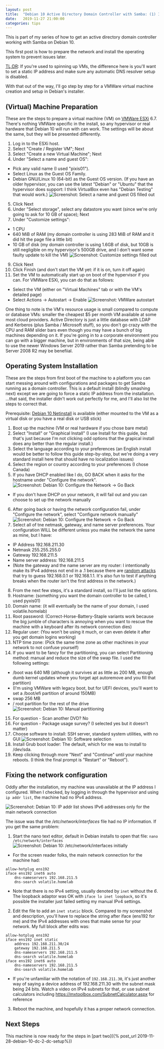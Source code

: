 ```yaml
---
layout: post
title:  "Debian 10 Active Directory Domain Controller with Samba: (1) Install and Prepare the OS"
date:   2019-11-27 21:00:00
categories: tips
---
```


This is part of my series of how to get an active directory domain controller working with Samba on Debian 10.

This first post is how to prepare the network and install the operating system to prevent issues later. 

[TL;DR](https://en.wikipedia.org/wiki/Wikipedia:Too_long;_didn%27t_read): If you're used to spinning up VMs, the difference here is you'll want to set a static IP address and make sure any automatic DNS resolver setup is disabled.

With that out of the way, I'll go step by step for a VMWare virtual machine creation and setup in Debian's installer.

## (Virtual) Machine Preparation

These are the steps to prepare a virtual machine (VM) on [VMWare ESXi](https://www.vmware.com/products/esxi-and-esx.html) 6.7. There's nothing VMWare specific in the install, so any hypervisor or real hardware that Debian 10 will run with can work. The settings will be about the same, but they will be presented differently.

1. Log in to the ESXi host.
2. Select "Create / Register VM"; Next
3. Select "Create a new Virtual Machine"; Next
4. Under "Select a name and guest OS":
  - Pick any valid name (I used "pixis01").
  - Select Linux as the Guest OS Family.
  - Debian GNU/Linux 10 (64-bit) as the Guest OS version. (If you have an older hypervisor, you can use the latest "Debian" or "Ubuntu" that the hypervisor does support: I think VirtualBox even has "Debian Testing" that would work.)
![Screenshot: Select a name and guest OS filled out](/assets/debian-10-dc/vmware-select-name-and-guest.png)
5. Click Next
7. Under "Select storage", select any datastore you want (since we're only going to ask for 10 GB of space); Next
8. Under "Customize settings":
  - 1 CPU
  - 640 MiB of RAM (my domain controller is using 283 MiB of RAM and it did hit the page file a little bit)
  - 10 GB of disk (my domain controller is using 1.6GB of disk, but 10GB is still negligible on my hypervisor's 500GB drive, and I don't want some faulty update to kill the VM)
![Screenshot: Customize settings filled out](/assets/debian-10-dc/vmware-customize-settings.png)
9. Click Next
10. Click Finish (and don't start the VM yet: if it is on, turn it off again)
11. Set the VM to automatically start up on boot of the hypervisor if you can. For VMWare ESXi, you can do that as follows:
  - Select the VM (either on "Virtual Machines" tab or with the VM's detailed page)
  - Select Actions -> Autostart -> Enable
![Screenshot: VMWare autostart](/assets/debian-10-dc/vmware-autostart.png)

One thing to note is the VM's resource usage is small compared to compute or database VMs: smaller the cheapest $5 per month VM available at some most cloud providers. Active Directory is just a little database with LDAP and Kerberos (plus Samba / Microsoft stuff), so you don't go crazy with the CPU and RAM slider bars even though you may have a bunch of big machines depending on it. If you're going in to a corporate environment you can go with a bigger machine, but in environments of that size, being able to use the newer Windows Server 2019 rather than Samba pretending to be Server 2008 R2 may be benefiial.

## Operating System Installation

These are the steps from first boot of the machine to a platform you can start messing around with configurations and packages to get Samba running as a domain controller. This is a default install (blindly smashing next) except we are going to force a static IP address from the installation. ...that said, the installer didn't work out perfectly for me, and I'll also list the steps to correct that.

Prerequisite: [Debian 10 Netinstall](https://www.debian.org/distrib/netinst) is available (either mounted to the VM as a virtual disk or you have a real disk or USB stick)

1. Boot up the machine (VM or real hardware if you chose bare metal)
2. Select "Install" or "Graphical Install" (I use Install for this guide, but that's just because I'm not clicking odd options that the grapical install does any better than the regular install.)
3. Select the language according to your preferences (an English install would be better to follow this guide step-by-step, but we're doing a very standard install here that should have no localization issues)
4. Select the region or country according to your preferences (I chose Canada)
5. If you have DHCP enabled like I do, GO BACK when it asks for the hostname under "Configure the network".
![Screenshot: Debian 10: Configure the Network -> Go Back](/assets/debian-10-dc/debinst-configure-host-go-back.png)
* If you don't have DHCP on your network, it will fail out and you can choose to set up the network manually
6. After going back or having the network configuration fail, under "Configure the network", select "Configure network manually"
![Screenshot: Debian 10: Configure the Network -> Go Back](/assets/debian-10-dc/debinst-configure-host-go-back.png)
7. Select all of tne netmask, gateway, and name server preferences. Your configuration WILL be different unless you make the network the same as mine, but I have:
  - IP Address 192.168.211.30
  - Netmask 255.255.255.0
  - Gateway 192.168.211.5
  - Name server address: 192.168.211.5
  - (Note the gateway and the name server are my router: I intentionally make its IPv4 address not end in a .1 because there are [random attacks](https://www.wiresoflife.com/how-to-protect-your-home-router-from-attacks/) that try to guess 192.168.0.1 or 192.168.1.1. It's also fun to test if anything breaks when the router isn't the first address in the network.)
8. From the next few steps, it's a standard install, so I'll just list the options.
9. Hostname: (something you want the domain controller to be called, I used pyxis01)
10. Domain name: (it will eventually be the name of your domain, I used volatile.homelab)
11. Root password: (Correct-Horse-Battery-Staple variants work because the big jumble of characters is annoying when you want to rescue the machine with a keyboard after its network connection dies)
12. Regular user: (You won't be using it much, or can even delete it after you get domain logins working)
13. NTP time zone: (Pick the same time zone as other machines in your network to not confuse yourself)
14. If you want to be fancy for the partitioning, you can select Partitioning method: manual and reduce the size of the swap file. I used the following settings:
  - /boot was 640 MB (although it survives at as little as 200 MB, enough dumb kernel updates where you forget apt autoremove and you fill that partition)
  - (I'm using VMWare with legacy boot, but for UEFI devices, you'll want to set a /boot/efi partition of around 150MB)
  - swap 256 MB
  - / root partition for the rest of the drive
![Screenshot: Debian 10: Manual partitioning](/assets/debian-10-dc/debinst-partitioning.png)
15. For question - Scan another DVD? No
16. For question - Package usage survey? (I selected yes but it doesn't matter)
17. Choose software to install: SSH server, standard system utilities, with no GUI
![Screenshot: Debian 10: Software selection](/assets/debian-10-dc/debinst-software-selection.png)
18. Install Grub boot loader: The default, which for me was to install to /dev/sda.
19. Keep clicking through more "Next" and "Continue" until your machine reboots. (I think the final prompt is "Restart" or "Reboot").

## Fixing the network configuration

Oddly after the installation, my machine was unavailable at the IP address I configured. When I checked, by logging in through the hypervisor and using `ip addr list`, the machine had no IPv4 address.

![Screenshot: Debian 10: IP addr list shows IPv6 addresses only for the main network connection](/assets/debian-10-dc/debfix-ip-addr-list.png)

The issue was that the _/etc/network/interfaces_ file had no IP information. If you get the same problem: 

1. Start the nano text editor, default in Debian installs to open that file: ```nano /etc/network/interfaces```
![Screenshot: Debian 10: /etc/network/interfaces initially](/assets/debian-10-dc/debfix-interfaces-initial.png)
* For the screen reader folks, the main network connection for the machine had:
```
allow-hotplug ens192
iface ens192 inet6 auto
    dns-nameservers 192.168.211.5
    dns-search volatile.homelab
```
* Note that there is no IPv4 setting, usually denoted by `inet` without the _6_. The loopback adaptor was OK with `iface lo inet loopback`, so it's possible the installer just failed setting my manual IPv4 settings.
2. Edit the file to add an `inet static` block. Compared to my screenshot and description, you'll have to replace the string after iface (ens192 for me) and the IPv4 addresses with ones that make sense for your network. My full block after edits was:
```
allow-hotplug ens192
iface ens192 inet static
    address 192.168.211.30/24
    gateway 192.168.211.5
    dns-nameservers 192.168.211.5
    dns-search volatile.homelab
iface ens192 inet6 auto
    dns-nameservers 192.168.211.5
    dns-search volatile.homelab
```
* If you're unfamiliar with the notation of `192.168.211.30`, it's just another way of saying a device address of 192.168.211.30 with the subnet mask being 24 bits. Watch a video on IPv4 subnets for that, or use subnet calculators including <https://mxtoolbox.com/SubnetCalculator.aspx> for reference
3. Reboot the machine, and hopefully it has a proper network connection.

## Next Steps

This machine is now ready for the steps in [part two]({% post_url 2019-11-28-debian-10-dc-2-dc-setup%})

